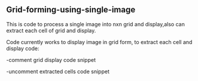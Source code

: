 ## Grid-forming-using-single-image

This is code to process a single image into nxn grid and display,also can extract each cell of grid and display.

Code currently works to display image in grid form, to extract each cell and display code:

-comment grid display code snippet

-uncomment extracted cells code snippet
